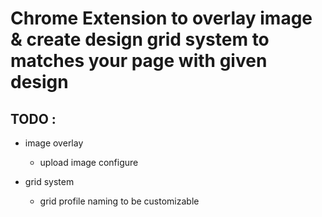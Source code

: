 # Chrome Extension to overlay image & create design grid system to matches your page with given design

## TODO :

- image overlay

  - upload image configure

- grid system

  - grid profile naming to be customizable
